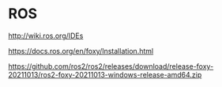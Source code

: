 # ROS

http://wiki.ros.org/IDEs

https://docs.ros.org/en/foxy/Installation.html

https://github.com/ros2/ros2/releases/download/release-foxy-20211013/ros2-foxy-20211013-windows-release-amd64.zip
